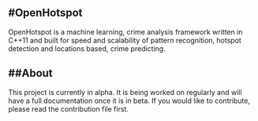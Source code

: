 #OpenHotspot
------------
OpenHotspot is a machine learning, crime analysis framework written in
C++11 and built for speed and scalability of pattern recognition, hotspot
detection and locations based, crime predicting.

##About
-------
This project is currently in alpha. It is being worked on regularly and
will have a full documentation once it is in beta. If you would like to
contribute, please read the contribution file first.
